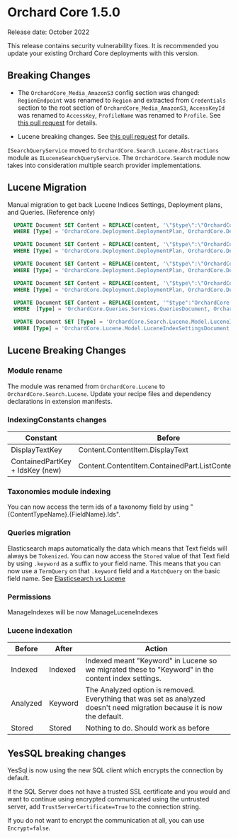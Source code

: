 # Orchard Core 1.5.0

Release date: October 2022

This release contains security vulnerability fixes. It is recommended you update your existing Orchard Core deployments with this version.

## Breaking Changes

* The `OrchardCore_Media_AmazonS3` config section was changed: `RegionEndpoint` was renamed to `Region` and extracted from `Credentials` section to the root section of `OrchardCore_Media_AmazonS3`, `AccessKeyId` was renamed to `AccessKey`, `ProfileName` was renamed to `Profile`. See [this pull request](https://github.com/OrchardCMS/OrchardCore/pull/11871) for details.

* Lucene breaking changes. See [this pull request](https://github.com/OrchardCMS/OrchardCore/pull/11052) for details.

`ISearchQueryService` moved to `OrchardCore.Search.Lucene.Abstractions` module as `ILuceneSearchQueryService`. The `OrchardCore.Search` module now takes into consideration multiple search provider implementations.

## Lucene Migration

Manual migration to get back Lucene Indices Settings, Deployment plans, and Queries. (Reference only)

```sql
  UPDATE Document SET Content = REPLACE(content, '\"$type\":\"OrchardCore.Lucene.Deployment.LuceneIndexDeploymentStep, OrchardCore.Lucene\"', '\"$type\":\"OrchardCore.Search.Lucene.Deployment.LuceneIndexDeploymentStep, OrchardCore.Search.Lucene\"')
  WHERE [Type] = 'OrchardCore.Deployment.DeploymentPlan, OrchardCore.Deployment.Abstractions'

  UPDATE Document SET Content = REPLACE(content, '\"$type\":\"OrchardCore.Lucene.Deployment.LuceneSettingsDeploymentStep, OrchardCore.Lucene\"', '\"$type\":\"OrchardCore.Search.Lucene.Deployment.LuceneSettingsDeploymentStep, OrchardCore.Search.Lucene\"')
  WHERE [Type] = 'OrchardCore.Deployment.DeploymentPlan, OrchardCore.Deployment.Abstractions'

  UPDATE Document SET Content = REPLACE(content, '\"$type\":\"OrchardCore.Lucene.Deployment.LuceneIndexResetDeploymentStep, OrchardCore.Lucene\"', '\"$type\":\"OrchardCore.Search.Lucene.Deployment.LuceneIndexResetDeploymentStep, OrchardCore.Search.Lucene\"')
  WHERE [Type] = 'OrchardCore.Deployment.DeploymentPlan, OrchardCore.Deployment.Abstractions'

  UPDATE Document SET Content = REPLACE(content, '\"$type\":\"OrchardCore.Lucene.Deployment.LuceneIndexRebuildDeploymentStep, OrchardCore.Lucene\"', '\"$type\":\"OrchardCore.Search.Lucene.Deployment.LuceneIndexRebuildDeploymentStep, OrchardCore.Search.Lucene\"')
  WHERE [Type] = 'OrchardCore.Deployment.DeploymentPlan, OrchardCore.Deployment.Abstractions'

  UPDATE Document SET Content = REPLACE(content, '"$type":"OrchardCore.Lucene.LuceneQuery, OrchardCore.Lucene"', '"$type":"OrchardCore.Search.Lucene.LuceneQuery, OrchardCore.Search.Lucene"')
  WHERE  [Type] = 'OrchardCore.Queries.Services.QueriesDocument, OrchardCore.Queries'

  UPDATE Document SET [Type] = 'OrchardCore.Search.Lucene.Model.LuceneIndexSettingsDocument, OrchardCore.Search.Lucene'
  WHERE [Type] = 'OrchardCore.Lucene.Model.LuceneIndexSettingsDocument, OrchardCore.Lucene'
```

## Lucene Breaking Changes

### Module rename

The module was renamed from `OrchardCore.Lucene` to `OrchardCore.Search.Lucene`. Update your recipe files and dependency declarations in extension manifests.

### IndexingConstants changes

| Constant                        | Before                                              | after                                   |
|---------------------------------|-----------------------------------------------------|-----------------------------------------|
| DisplayTextKey                  | Content.ContentItem.DisplayText                     | Content.ContentItem.DisplayText.keyword |
| ContainedPartKey + IdsKey (new) | Content.ContentItem.ContainedPart.ListContentItemId | Content.ContentItem.ContainedPart.Ids   |

### Taxonomies module indexing

You can now access the term ids of a taxonomy field by using "{ContentTypeName}.{FieldName}.Ids".

### Queries migration

Elasticsearch maps automatically the data which means that Text fields will always be `Tokenized`. You can now access the `Stored` value of that Text field by using `.keyword` as a suffix to your field name. This means that you can now use a `TermQuery` on that `.keyword` field and a `MatchQuery` on the basic field name. See [Elasticsearch vs Lucene](../reference/modules/Elasticsearch/README.md#elasticsearch-vs-lucene)

### Permissions

ManageIndexes will be now ManageLuceneIndexes

### Lucene indexation

| Before   | After   | Action                                                                                                                    |
|----------|---------|---------------------------------------------------------------------------------------------------------------------------|
| Indexed  | Indexed | Indexed meant "Keyword" in Lucene so we migrated these to "Keyword" in the content index settings.                        |
| Analyzed | Keyword | The Analyzed option is removed. Everything that was set as analyzed doesn't need migration because it is now the default. |
| Stored   | Stored  | Nothing to do. Should work as before                                                                                      |

## YesSQL breaking changes

YesSql is now using the new SQL client which encrypts the connection by default.

If the SQL Server does not have a trusted SSL certificate and you would and want to continue using encrypted communicated using the untrusted server, add `TrustServerCertificate=True` to the connection string.

If you do not want to encrypt the communication at all, you can use `Encrypt=false`.
